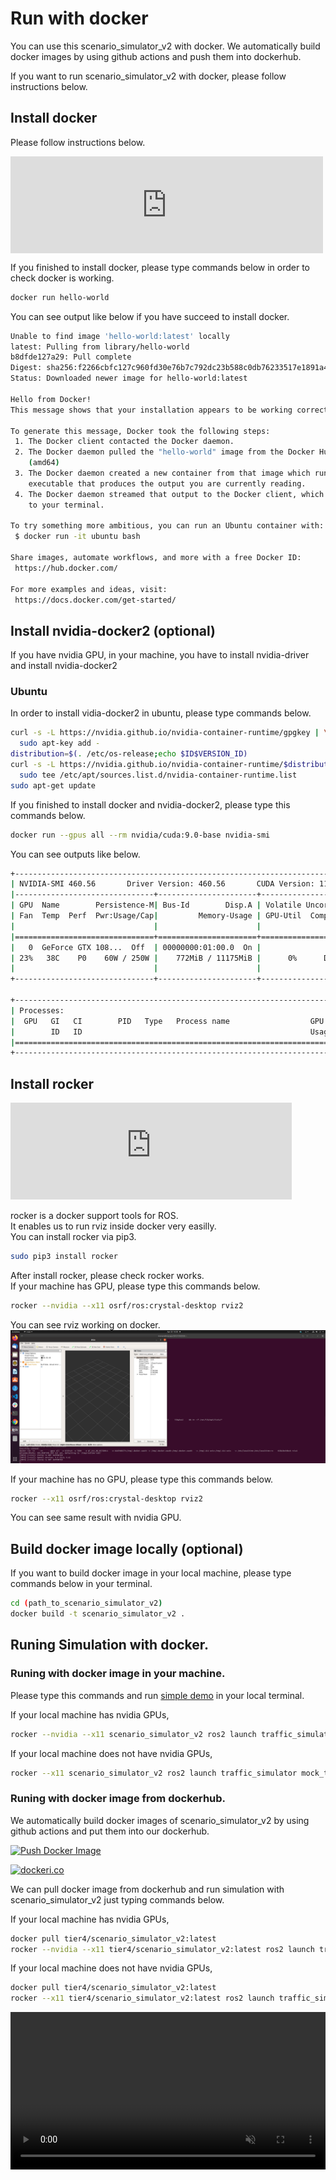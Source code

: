 # Run with docker

You can use this scenario_simulator_v2 with docker.
We automatically build docker images by using github actions and push them into dockerhub.

If you want to run scenario_simulator_v2 with docker, please follow instructions below.

## Install docker

Please follow instructions below.

<iframe
    src="https://hatenablog-parts.com/embed?url=https%3A%2F%2Fdocs.docker.com%2Fengine%2Finstall%2F" 
    title="Install Docker Engine" 
    class="embed-card embed-webcard"
    scrolling="no"
    frameborder="0"
    style="display: block; width: 100%; height: 155px; max-width: 500px; margin: 10px 0px;">
</iframe>

If you finished to install docker, please type commands below in order to check docker is working.
```bash
docker run hello-world
```

You can see output like below if you have succeed to install docker.  
```bash
Unable to find image 'hello-world:latest' locally
latest: Pulling from library/hello-world
b8dfde127a29: Pull complete 
Digest: sha256:f2266cbfc127c960fd30e76b7c792dc23b588c0db76233517e1891a4e357d519
Status: Downloaded newer image for hello-world:latest

Hello from Docker!
This message shows that your installation appears to be working correctly.

To generate this message, Docker took the following steps:
 1. The Docker client contacted the Docker daemon.
 2. The Docker daemon pulled the "hello-world" image from the Docker Hub.
    (amd64)
 3. The Docker daemon created a new container from that image which runs the
    executable that produces the output you are currently reading.
 4. The Docker daemon streamed that output to the Docker client, which sent it
    to your terminal.

To try something more ambitious, you can run an Ubuntu container with:
 $ docker run -it ubuntu bash

Share images, automate workflows, and more with a free Docker ID:
 https://hub.docker.com/

For more examples and ideas, visit:
 https://docs.docker.com/get-started/
```

## Install nvidia-docker2 (optional)

If you have nvidia GPU, in your machine, you have to install nvidia-driver and install nvidia-docker2

### Ubuntu

In order to install vidia-docker2 in ubuntu, please type commands below.

```bash
curl -s -L https://nvidia.github.io/nvidia-container-runtime/gpgkey | \
  sudo apt-key add -
distribution=$(. /etc/os-release;echo $ID$VERSION_ID)
curl -s -L https://nvidia.github.io/nvidia-container-runtime/$distribution/nvidia-container-runtime.list | \
  sudo tee /etc/apt/sources.list.d/nvidia-container-runtime.list
sudo apt-get update
```

If you finished to install docker and nvidia-docker2, please type this commands below.

```bash
docker run --gpus all --rm nvidia/cuda:9.0-base nvidia-smi
```

You can see outputs like below.

```bash
+-----------------------------------------------------------------------------+
| NVIDIA-SMI 460.56       Driver Version: 460.56       CUDA Version: 11.2     |
|-------------------------------+----------------------+----------------------+
| GPU  Name        Persistence-M| Bus-Id        Disp.A | Volatile Uncorr. ECC |
| Fan  Temp  Perf  Pwr:Usage/Cap|         Memory-Usage | GPU-Util  Compute M. |
|                               |                      |               MIG M. |
|===============================+======================+======================|
|   0  GeForce GTX 108...  Off  | 00000000:01:00.0  On |                  N/A |
| 23%   38C    P0    60W / 250W |    772MiB / 11175MiB |      0%      Default |
|                               |                      |                  N/A |
+-------------------------------+----------------------+----------------------+
                                                                               
+-----------------------------------------------------------------------------+
| Processes:                                                                  |
|  GPU   GI   CI        PID   Type   Process name                  GPU Memory |
|        ID   ID                                                   Usage      |
|=============================================================================|
+-----------------------------------------------------------------------------+
```

## Install rocker

<iframe 
  class="hatenablogcard" 
  style="width:100%;height:155px;max-width:450px;" 
  title="rocker" 
  src="https://hatenablog-parts.com/embed?url=https://github.com/osrf/rocker" 
  width="300" height="150" frameborder="0" scrolling="no">
</iframe>

rocker is a docker support tools for ROS.  
It enables us to run rviz inside docker very easilly.  
You can install rocker via pip3.
```bash
sudo pip3 install rocker
```

After install rocker, please check rocker works.  
If your machine has GPU, please type this commands below.  
```bash
rocker --nvidia --x11 osrf/ros:crystal-desktop rviz2
```
You can see rviz working on docker.  
![Runnig rviz inside rocker](../image/rviz_with_rocker.png "runnig rviz inside rocker.")

If your machine has no GPU, please type this commands below.  
```bash
rocker --x11 osrf/ros:crystal-desktop rviz2
```
You can see same result with nvidia GPU.

## Build docker image locally (optional)

If you want to build docker image in your local machine, please type commands below in your terminal.

```bash
cd (path_to_scenario_simulator_v2)
docker build -t scenario_simulator_v2 .
```

## Runing Simulation with docker.

### Runing with docker image in your machine.
Please type this commands and run [simple demo](SimpleDemo.md) in your local terminal.

If your local machine has nvidia GPUs,

```bash
rocker --nvidia --x11 scenario_simulator_v2 ros2 launch traffic_simulator mock_test.launch.py
```

If your local machine does not have nvidia GPUs,

```bash
rocker --x11 scenario_simulator_v2 ros2 launch traffic_simulator mock_test.launch.py
```

### Runing with docker image from dockerhub.

We automatically build docker images of scenario_simulator_v2 by using github actions and put them into our dockerhub.

[![Push Docker Image](https://github.com/tier4/scenario_simulator_v2/actions/workflows/Docker.yaml/badge.svg)](https://github.com/tier4/scenario_simulator_v2/actions/workflows/Docker.yaml)

[![dockeri.co](https://dockeri.co/image/tier4/scenario_simulator_v2)](https://hub.docker.com/r/tier4/scenario_simulator_v2)

We can pull docker image from dockerhub and run simulation with scenario_simulator_v2 just typing commands below.

If your local machine has nvidia GPUs,

```bash
docker pull tier4/scenario_simulator_v2:latest
rocker --nvidia --x11 tier4/scenario_simulator_v2:latest ros2 launch traffic_simulator mock_test.launch.py
```

If your local machine does not have nvidia GPUs,

```bash
docker pull tier4/scenario_simulator_v2:latest
rocker --x11 tier4/scenario_simulator_v2:latest ros2 launch traffic_simulator mock_test.launch.py
```

<video
  class="c-video__embed"
  src="https://user-images.githubusercontent.com/10348912/115502051-44ab8500-a2af-11eb-9244-4a1d0f2a2b2a.mp4"
  width="100%"
  loop
  autoplay
  muted
  playsinline>
</video>